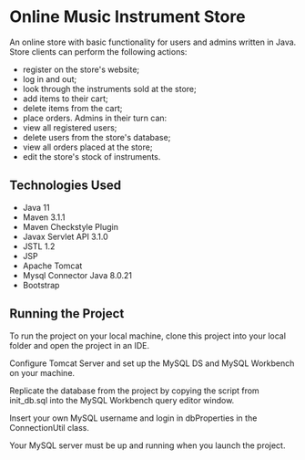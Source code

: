 # Online Music Instrument Store

An online store with basic functionality for users and admins written in Java. 
Store clients can perform the following actions:
 - register on the store's website;
 - log in and out;
 - look through the instruments sold at the store;
 - add items to their cart;
 - delete items from the cart;
 - place orders. 
Admins in their turn can: 
 - view all registered users;
 - delete users from the store's database;
 - view all orders placed at the store; 
 - edit the store's stock of instruments.

## Technologies Used

 - Java 11
 - Maven 3.1.1
 - Maven Checkstyle Plugin
 - Javax Servlet API 3.1.0
 - JSTL 1.2
 - JSP
 - Apache Tomcat
 - Mysql Connector Java 8.0.21
 - Bootstrap

## Running the Project

To run the project on your local machine, clone this project into your local folder and open the project in an IDE. 

Configure Tomcat Server and set up the MySQL DS and MySQL Workbench on your machine. 

Replicate the database from the project by copying the script from init_db.sql into the MySQL Workbench query editor window. 

Insert your own MySQL username and login in dbProperties in the ConnectionUtil class. 

Your MySQL server must be up and running when you launch the project.
 